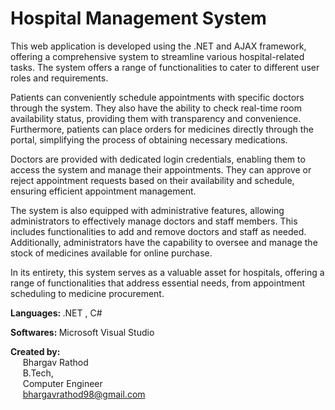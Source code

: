 # Hospital Management System

This web application is developed using the .NET and AJAX framework, offering a comprehensive system to streamline various hospital-related tasks. The system offers a range of functionalities to cater to different user roles and requirements.

Patients can conveniently schedule appointments with specific doctors through the system. They also have the ability to check real-time room availability status, providing them with transparency and convenience. Furthermore, patients can place orders for medicines directly through the portal, simplifying the process of obtaining necessary medications.

Doctors are provided with dedicated login credentials, enabling them to access the system and manage their appointments. They can approve or reject appointment requests based on their availability and schedule, ensuring efficient appointment management.

The system is also equipped with administrative features, allowing administrators to effectively manage doctors and staff members. This includes functionalities to add and remove doctors and staff as needed. Additionally, administrators have the capability to oversee and manage the stock of medicines available for online purchase.

In its entirety, this system serves as a valuable asset for hospitals, offering a range of functionalities that address essential needs, from appointment scheduling to medicine procurement.

<b>Languages: </b> .NET , C#

<b>Softwares: </b> Microsoft Visual Studio 

<b>Created by: </b><br/>
&nbsp;&nbsp;&nbsp;&nbsp; Bhargav Rathod <br/>
&nbsp;&nbsp;&nbsp;&nbsp; B.Tech, <br/>
&nbsp;&nbsp;&nbsp;&nbsp; Computer Engineer <br/>
&nbsp;&nbsp;&nbsp;&nbsp; bhargavrathod98@gmail.com
